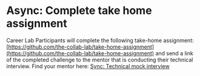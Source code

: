 # Async: Complete take home assignment

Career Lab Participants will complete the following take-home assignment:
[https://github.com/the-collab-lab/take-home-assignment](https://github.com/the-collab-lab/take-home-assignment) and send a link of the completed challenge to the mentor that is conducting their technical interview. Find your mentor here: [Sync: Technical mock interview](https://www.notion.so/Sync-Technical-mock-interview-185d3187d6cf4579bccc3131f48318c2)